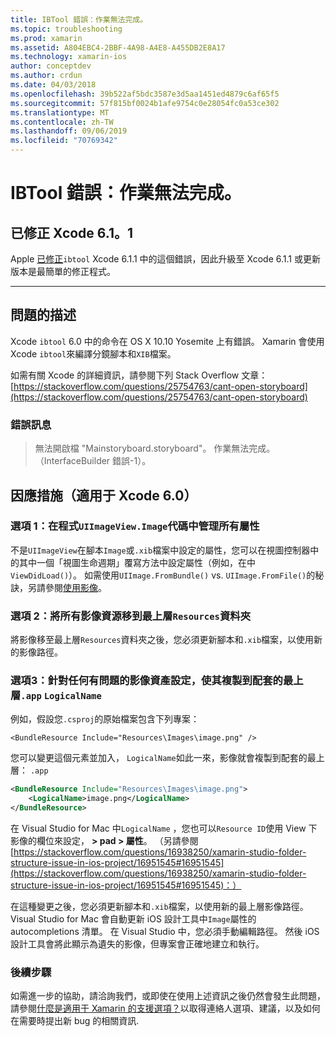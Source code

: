 ```yaml
---
title: IBTool 錯誤：作業無法完成。
ms.topic: troubleshooting
ms.prod: xamarin
ms.assetid: A804EBC4-2BBF-4A98-A4E8-A455DB2E8A17
ms.technology: xamarin-ios
author: conceptdev
ms.author: crdun
ms.date: 04/03/2018
ms.openlocfilehash: 39b522af5bdc3587e3d5aa1451ed4879c6af65f5
ms.sourcegitcommit: 57f815bf0024b1afe9754c0e28054fc0a53ce302
ms.translationtype: MT
ms.contentlocale: zh-TW
ms.lasthandoff: 09/06/2019
ms.locfileid: "70769342"
---
```

# <a name="ibtool-error-the-operation-couldnt-be-completed"></a>IBTool 錯誤：作業無法完成。

## <a name="fixed-in-xcode-611"></a>已修正 Xcode 6.1。1

Apple [已修正](https://developer.apple.com/library/content/documentation/Xcode/Conceptual/RN-Xcode-Archive/Chapters/xc6_release_notes.html#//apple_ref/doc/uid/TP40016994-CH4-SW1)`ibtool` Xcode 6.1.1 中的這個錯誤，因此升級至 Xcode 6.1.1 或更新版本是最簡單的修正程式。

* * *

## <a name="description-of-the-problem"></a>問題的描述

Xcode `ibtool` 6.0 中的命令在 OS X 10.10 Yosemite 上有錯誤。 Xamarin 會使用 Xcode `ibtool`來編譯分鏡腳本和`XIB`檔案。

如需有關 Xcode 的詳細資訊，請參閱下列 Stack Overflow 文章：[https://stackoverflow.com/questions/25754763/cant-open-storyboard](https://stackoverflow.com/questions/25754763/cant-open-storyboard)

### <a name="error-message"></a>錯誤訊息

> 無法開啟檔 "Mainstoryboard.storyboard"。 作業無法完成。 （InterfaceBuilder 錯誤-1）。

## <a name="workarounds-for-xcode-60"></a>因應措施（適用于 Xcode 6.0）

### <a name="option-1-manage-all-uiimageviewimage-properties-in-code"></a>選項 1：在程式`UIImageView.Image`代碼中管理所有屬性

不是`UIImageView`在腳本`Image`或`.xib`檔案中設定的屬性，您可以在視圖控制器中的其中一個「視圖生命週期」覆寫方法中設定屬性（例如，在中`ViewDidLoad()`）。 如需使用`UIImage.FromBundle()` vs. `UIImage.FromFile()`的秘訣，另請參閱[使用影像](~/ios/app-fundamentals/images-icons/index.md)。

### <a name="option-2-move-all-of-the-image-resources-to-the-top-level-resources-folder"></a>選項 2：將所有影像資源移到最上層`Resources`資料夾

將影像移至最上層`Resources`資料夾之後，您必須更新腳本和`.xib`檔案，以使用新的影像路徑。

### <a name="option-3-set-the-logicalname-for-any-problematic-image-assets-so-they-are-copied-to-the-top-level-of-theapp-bundle"></a>選項3：針對任何有問題的影像資產設定，使其複製到配套的最上層`.app` `LogicalName`

例如，假設您`.csproj`的原始檔案包含下列專案：

`<BundleResource Include="Resources\Images\image.png" />`

您可以變更這個元素並加入， `LogicalName`如此一來，影像就會複製到配套的最上層： `.app`

```xml
<BundleResource Include="Resources\Images\image.png">
    <LogicalName>image.png</LogicalName>
</BundleResource>
```

在 Visual Studio for Mac 中`LogicalName` ，您也可以`Resource ID`使用 View 下影像的欄位來設定， **> pad > 屬性**。 （另請參閱[https://stackoverflow.com/questions/16938250/xamarin-studio-folder-structure-issue-in-ios-project/16951545#16951545](https://stackoverflow.com/questions/16938250/xamarin-studio-folder-structure-issue-in-ios-project/16951545#16951545)：）

在這種變更之後，您必須更新腳本和`.xib`檔案，以使用新的最上層影像路徑。 Visual Studio for Mac 會自動更新 iOS 設計工具中`Image`屬性的 autocompletions 清單。 在 Visual Studio 中，您必須手動編輯路徑。 然後 iOS 設計工具會將此顯示為遺失的影像，但專案會正確地建立和執行。

### <a name="next-steps"></a>後續步驟

如需進一步的協助，請洽詢我們，或即使在使用上述資訊之後仍然會發生此問題，請參閱[什麼是適用于 Xamarin 的支援選項？](~/cross-platform/troubleshooting/support-options.md)以取得連絡人選項、建議，以及如何在需要時提出新 bug 的相關資訊. 
